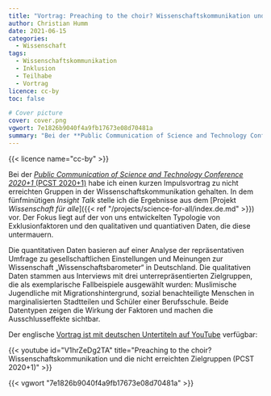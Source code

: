 ```yaml
---
title: "Vortrag: Preaching to the choir? Wissenschaftskommunikation und die nicht erreichten Zielgruppen"
author: Christian Humm
date: 2021-06-15
categories:
  - Wissenschaft
tags:
  - Wissenschaftskommunikation
  - Inklusion
  - Teilhabe
  - Vortrag
licence: cc-by
toc: false

# Cover picture
cover: cover.png
vgwort: 7e1826b9040f4a9fb17673e08d70481a
summary: "Bei der **Public Communication of Science and Technology Conference 2020+1** (PCST 2020+1) habe ich einen kurzen Impulsvortrag zu nicht erreichten Gruppen in der Wissenschaftskommunikation gehalten. In dem fünfminütigen *Insight Talk* stelle ich die Ergebnisse aus dem Projekt **Wissenschaft für alle** vor. Der Fokus liegt auf der von uns entwickelten Typologie von Exklusionfaktoren und den qualitativen und quantiativen Daten, die diese untermauern."
---
```


{{< licence name="cc-by" >}}

Bei der [*Public Communication of Science and Technology Conference 2020+1* (PCST 2020+1)](https://www.abdn.ac.uk/events/conferences/pcst/ "Zur Konferenzwebseite") habe ich einen kurzen Impulsvortrag zu nicht erreichten Gruppen in der Wissenschaftskommunikation gehalten. In dem fünfminütigen *Insight Talk* stelle ich die Ergebnisse aus dem [Projekt *Wissenschaft für alle*]({{< ref "/projects/science-for-all/index.de.md" >}}) vor. Der Fokus liegt auf der von uns entwickelten Typologie von Exklusionfaktoren und den qualitativen und quantiativen Daten, die diese untermauern.

Die quantitativen Daten basieren auf einer Analyse der repräsentativen Umfrage zu gesellschaftlichen Einstellungen und Meinungen zur Wissenschaft „Wissenschaftsbarometer“ in Deutschland. Die qualitativen Daten stammen aus Interviews mit drei unterrepräsentierten Zielgruppen, die als exemplarische Fallbeispiele ausgewählt wurden: Muslimische Jugendliche mit Migrationshintergrund, sozial benachteiligte Menschen in marginalisierten Stadtteilen und Schüler einer Berufsschule. Beide Datentypen zeigen die Wirkung der Faktoren und machen die Ausschlusseffekte sichtbar.

Der englische [Vortrag ist mit deutschen Untertiteln auf YouTube](https://www.youtube.com/watch?v=V1hrZeDg2TA) verfügbar:

{{< youtube id="V1hrZeDg2TA" title="Preaching to the choir? Wissenschaftskommunikation und die nicht erreichten Zielgruppen (PCST 2020+1)" >}}

{{< vgwort "7e1826b9040f4a9fb17673e08d70481a" >}}